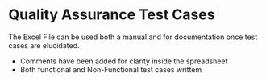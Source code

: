 # Quality Assurance Test Cases
The Excel File can be used both a manual and for documentation once test cases are elucidated.

* Comments have been added for clarity inside the spreadsheet
* Both functional and Non-Functional test cases writtem
